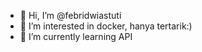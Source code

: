 - 👋 Hi, I’m @febridwiastuti
- 👀 I’m interested in docker, hanya tertarik:)
- 🌱 I’m currently learning API 

 
